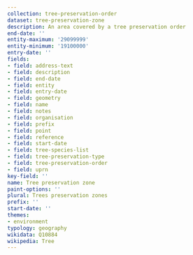 ```yaml
---
collection: tree-preservation-order
dataset: tree-preservation-zone
description: An area covered by a tree preservation order
end-date: ''
entity-maximum: '29099999'
entity-minimum: '19100000'
entry-date: ''
fields:
- field: address-text
- field: description
- field: end-date
- field: entity
- field: entry-date
- field: geometry
- field: name
- field: notes
- field: organisation
- field: prefix
- field: point
- field: reference
- field: start-date
- field: tree-species-list
- field: tree-preservation-type
- field: tree-preservation-order
- field: uprn
key-field: ''
name: Tree preservation zone
paint-options: ''
plural: Trees preservation zones
prefix: ''
start-date: ''
themes:
- environment
typology: geography
wikidata: Q10884
wikipedia: Tree
---
```

